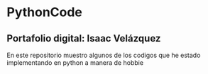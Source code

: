 # PythonCode
## Portafolio digital: Isaac Velázquez
En este repositorio muestro algunos de los codigos que he estado implementando en python a manera de hobbie

